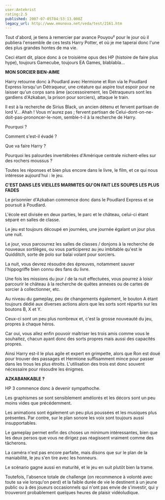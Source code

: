 ```yaml
---
user:Antekrist
rating:2.5
published: 2007-07-05T04:53:13.000Z
legacy_url: http://www.emunova.net/veda/test/2161.htm
---
```

Tout d'abord, je tiens à remercier par avance Pouyou² pour le jour où il publiera l'ensemble de ces tests Harry Potter, et où je me taperai donc l'une des plus grandes hontes de ma vie.  

  

Ceci étant dit, place donc à ce troisième opus des HP (histoire de faire plus hype), toujours Gamecube, toujours EA Games, blablabla...  

  

**MON SORCIER BIEN-AIME**  

Harry retourne donc à Poudlard avec Hermione et Ron via le Poudlard Express lorsqu'un Détraqueur, une créature qui aspire tout espoir pour ne laisser qu'un corps sans âme (accessoirement, les Détraqueurs sont les gardiens d'Azkaban, la prison pour sorciers), attaque le train.  

Il est à la recherche de Sirius Black, un ancien détenu et fervent partisan de lord V... Ahah ! Vous m'aurez pas ; fervent partisan de Celui-dont-on-ne-doit-pas-prononcer-le-nom, semble-t-il à la recherche de Harry.  

Pourquoi ?  

Comment s'est-il évadé ?  

Que va faire Harry ?  

Pourquoi les palourdes invertébrées d'Amérique centrale nichent-elles sur des rochers moussus ?  

Toutes les réponses et bien plus encore dans le livre, le film, et ce qui nous intéresse aujourd'hui : le jeu.  

  

**C'EST DANS LES VIEILLES MARMITES QU'ON FAIT LES SOUPES LES PLUS FADES**  

Le prisonnier d'Azkaban commence donc dans le Poudlard Express et se poursuit à Poudlard.  

L'école est divisée en deux parties, le parc et le château, celui-ci étant séparé en salles de classe.  

Le jeu est toujours découpé en journées, une journée égalant un jour plus une nuit.  

Le jour, vous parcourrez les salles de classes / donjons à la recherche de nouveaux sortilèges, ou vous participerez au jeu imbitable qu'est le Quidditch, sorte de polo sur balai volant pour sorciers.  

La nuit, vous devrez résoudre des épreuves, notamment sauver l'hippogriffe bien connu des fans du livre.  

Une fois les missions du jour / de la nuit effectuées, vous pourrez à loisir parcourir le château à la recherche de quêtes annexes ou de cartes de sorcier à collectionner, etc.  

  

Au niveau du gameplay, peu de changements également, le bouton A étant toujours dédié aux diverses actions alors que les sorts sont répartis sur les boutons B, X et Y.  

Ceux-ci sont un peu plus nombreux et, c'est la grosse nouveauté du jeu, propres à chaque héros.  

Car oui, vous allez enfin pouvoir maîtriser les trois amis comme vous le souhaitez, chacun ayant donc des sorts propres mais aussi des capacités propres.  

Ainsi Harry est-il le plus agile et expert en grimpette, alors que Ron est doué pour trouver des passages et Hermione suffisamment mince pour passer dans les trous les plus étroits. L'utilisation des trois est donc souvent nécessaire pour résoudre les énigmes.  

  

**AZKABANKABLE ?**  

HP 3 commence donc à devenir sympathoche.  

Les graphismes se sont sensiblement améliorés et les décors sont un peu moins vides que précédemment.  

Les animations sont également un peu plus poussées et les musiques plus présentes. Par contre, sur le plan sonore les voix sont toujours aussi insupportables.  

Le gameplay permet enfin des choses un minimum intéressantes, bien que les deux persos que vous ne dirigez pas réagissent vraiment comme des tâcherons.  

La caméra n'est pas encore parfaite, mais disons que sur le plan de la maniabilité, le jeu s'en tire avec les honneurs.  

Le scénario gagne aussi en maturité, et le jeu en suit plutôt bien la trame.  

  

Toutefois, l'absence totale de challenge (on recommence à volonté avec toute sa vie lorsqu'on perd) et la faible durée de vie le destinent à un jeune public ou à des joueurs occasionnels qui n'ont pas envie de s'investir, qui y trouveront probablement quelques heures de plaisir vidéoludique.